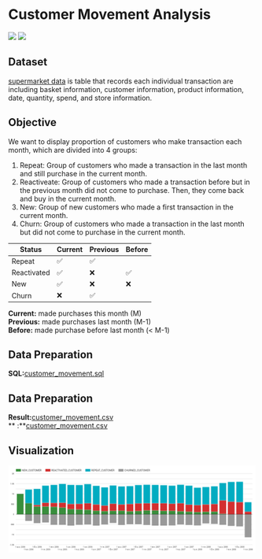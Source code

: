 # Customer Movement Analysis
[![](https://img.shields.io/badge/-SQL-blue)](#) [![](https://img.shields.io/badge/-BigQuery-bule)](https://cloud.google.com/bigquery)

## Dataset
[supermarket data](https://github.com/NittyNice/BADS7105-CRM-Analytics/blob/main/data/Supermarket%20Data.csv) is table that records each individual transaction are including basket information, customer information, product information, date, quantity, spend, and store information.

## Objective
We want to display proportion of customers who make transaction each month, which are divided into 4 groups:
1) Repeat: Group of customers who made a transaction in the last month and still purchase in the current month.
2) Reactiveate: Group of customers who made a transaction before but in the previous month did not come to purchase. Then, they come back and buy in the current month.
3) New: Group of new customers who made a first transaction in the current month.
4) Churn: Group of customers who made a transaction in the last month but did not come to purchase in the current month.

| Status | Current | Previous | Before |
| --- | --- | --- | --- |
| Repeat | ✅ | ✅ | |
| Reactivated | ✅ | ❌ | ✅ |
| New | ✅ | ❌ | ❌ |
| Churn | ❌ | ✅ | |
  
**Current:** made purchases this month (M)  
**Previous:** made purchases last month (M-1)  
**Before:** made purchase before last month (< M-1) 

## Data Preparation
**SQL:**[customer_movement.sql](./customer_movement.sql)  

## Data Preparation
**Result:**[customer_movement.csv](./customer_movement.csv)  
**      :**[customer_movement.csv](./customer_movement.json)  

## Visualization
![sales](./img/customer_movement.png)

